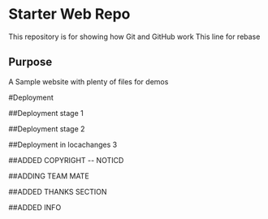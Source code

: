 # Starter Web Repo

This repository is for showing how Git and GitHub work
This line for rebase

## Purpose

A Sample website with plenty of files for demos

#Deployment

##Deployment stage 1

##Deployment stage 2

##Deployment in locachanges 3

##ADDED COPYRIGHT
 -- NOTICD


##ADDING TEAM MATE

##ADDED THANKS SECTION 

##ADDED INFO
